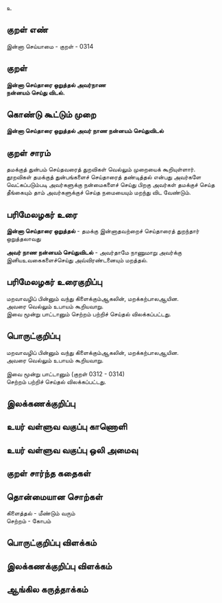 உ

## குறள் எண் 

இன்னா செய்யாமை - குறள் - 0314  

## குறள் 

**இன்னா செய்தாரை ஒறுத்தல் அவர்நாண  
நன்னயம் செய்து விடல்.**

## கொண்டு கூட்டும் முறை

**இன்னா செய்தாரை ஒறுத்தல் அவர் நாண நன்னயம் செய்துவிடல்**  

## குறள் சாரம் 

தமக்குத் துன்பம் செய்தவரைத் துறவிகள் வெல்லும் முறையைக் கூறியுள்ளார்.  
தூறவிகள் தமக்குத் துன்பங்களைச் செய்தாரைத் தண்டித்தல் என்பது அவர்களே வெட்கப்படும்படி அவர்களுக்கு நன்மைகளைச் செய்து பிறகு அவர்கள் தமக்குச் செய்த தீங்கையும் தாம் அவர்களுக்குச் செய்த நமையையும் மறந்து விட வேண்டும்.     

## பரிமேலழகர் உரை

**இன்னா செய்தாரை ஒறுத்தல்** - தமக்கு இன்னாதவற்றைச் செய்தாரைத் துறந்தார் ஒறுத்தலாவது  

**அவர் நாண நன்னயம் செய்துவிடல்** - அவர்தாமே நாணுமாறு அவர்க்கு இனியஉவகைகளைச்செய்து அவ்விரண்டனையும் மறத்தல்.   


## பரிமேலழகர் உரைகுறிப்பு   

மறவாவழிப் பின்னும் வந்து கிளைக்கும்ஆகலின், மறக்கற்பாலஆயின.   
அவரை வெல்லும் உபாயம் கூறியவாறு.   
இவை மூன்று பாட்டானும் செற்றம் பற்றிச் செய்தல் விலக்கப்பட்டது.   

## பொருட்குறிப்பு 

மறவாவழிப் பின்னும் வந்து கிளைக்கும்ஆகலின், மறக்கற்பாலஆயின.  
அவரை வெல்லும் உபாயம் கூறியவாறு.  

இவை மூன்று பாட்டானும் (குறள் 0312 - 0314)  
செற்றம் பற்றிச் செய்தல் விலக்கப்பட்டது.     

## இலக்கணக்குறிப்பு  


## உயர் வள்ளுவ வகுப்பு காணொளி


## உயர் வள்ளுவ வகுப்பு ஒலி அமைவு 

 
## குறள் சார்ந்த கதைகள் 


## தொன்மையான சொற்கள்

கிளைத்தல் - மீண்டும் வரும்  
செற்றம்    - கோபம் 

## பொருட்குறிப்பு விளக்கம்


## இலக்கணக்குறிப்பு விளக்கம்


## ஆங்கில கருத்தாக்கம் 


